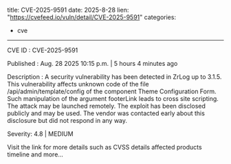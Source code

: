  
title: CVE-2025-9591
date: 2025-8-28
lien: "https://cvefeed.io/vuln/detail/CVE-2025-9591"
categories:
  - cve
---

CVE ID : CVE-2025-9591

Published :  Aug. 28
2025
10:15 p.m. | 5 hours
4 minutes ago

Description : A security vulnerability has been detected in ZrLog up to 3.1.5. This vulnerability affects unknown code of the file /api/admin/template/config of the component Theme Configuration Form. Such manipulation of the argument footerLink leads to cross site scripting. The attack may be launched remotely. The exploit has been disclosed publicly and may be used. The vendor was contacted early about this disclosure but did not respond in any way.

Severity: 4.8 | MEDIUM

Visit the link for more details
such as CVSS details
affected products
timeline
and more...
